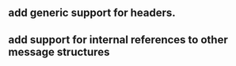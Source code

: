

## add generic support for headers.

## add support for internal references to other message structures

